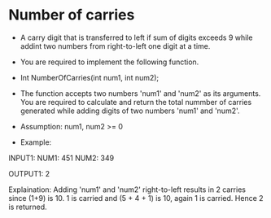 # Number of carries 

- A carry digit that is transferred to left if sum of digits exceeds 9 while addint two numbers from right-to-left one digit at a time.

- You are required to implement the following function.

- Int NumberOfCarries(int num1, int num2);

- The function accepts two numbers 'num1' and 'num2' as its arguments. You are required to calculate and return the total nummber of carries generated while adding digits of two numbers 'num1' and 'num2'.

- Assumption: num1, num2 >= 0

- Example:

INPUT1:
NUM1: 451
NUM2: 349

OUTPUT1:
2

Explaination:
Adding 'num1' and 'num2' right-to-left results in 2 carries since (1+9) is 10. 1 is carried and (5 + 4 + 1) is 10, again 1 is carried. Hence 2 is returned.

